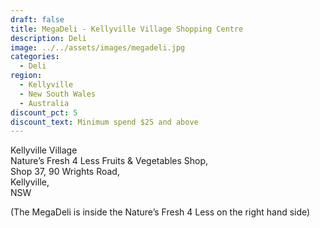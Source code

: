 ```yaml
---
draft: false
title: MegaDeli - Kellyville Village Shopping Centre
description: Deli
image: ../../assets/images/megadeli.jpg
categories:
  - Deli
region:
  - Kellyville
  - New South Wales
  - Australia
discount_pct: 5
discount_text: Minimum spend $25 and above
---
```

Kellyville Village\
Nature’s Fresh 4 Less Fruits & Vegetables Shop,\
Shop 37, 90 Wrights Road,\
Kellyville,\
NSW

(The MegaDeli is inside the Nature’s Fresh 4 Less on the right hand side)
